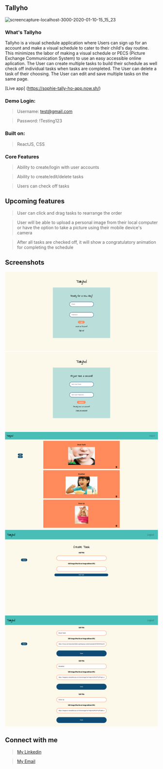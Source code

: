 
## Tallyho

![screencapture-localhost-3000-2020-01-10-15_15_23](https://user-images.githubusercontent.com/47515086/72193025-9bdc5d80-33bc-11ea-990f-189f6b396070.png)

### What's Tallyho

Tallyho is a visual schedule application where Users can sign up for an account and make a visual schedule to cater to their child's day routine. This minimizes the labor of making a visual schedule or PECS (Picture Exchange Communication System) to use an easy accessible online aplication.  The User can create multiple tasks to build their schedule as well check off individual tasks when tasks are completed. The User can delete a task of their choosing.  The User can edit and save multiple tasks on the same page. 

[Live app] (https://sophie-tally-ho-app.now.sh/)

### Demo Login:

>Username: test@gmail.com

>Password: !Testing123

### Built on:

> ReactJS, CSS

### Core Features

> Ability to create/login with user accounts

> Ability to create/edit/delete tasks

> Users can check off tasks

## Upcoming features
 > User can click and drag tasks to rearrange the order
 
 > User will be able to upload a personal image from their local computer or have the option to take a picture using their
  mobile device's camera
 
 > After all tasks are checked off, it will show a congratulatory animation for completing the schedule 

## Screenshots
![Login](src/img/tallyho-login.png "Login")
![Register](src/img/tallyho-register.png "Register")
![Dashboard](src/img/tallyho.png "Dashboard")
![Add page](src/img/tallyho-add.png "Add-page")
![Edit page](src/img/tallyho-edit.png "Edit-page") 
## Connect with me

> [My Linkedin](https://www.linkedin.com/in/sophiakoeut/)

> [My Email](koeutsophia@gmail.com)

